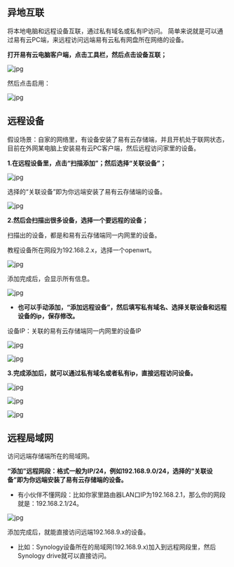 ## 异地互联

将本地电脑和远程设备互联，通过私有域名或私有IP访问。
简单来说就是可以通过易有云PC端，来远程访问远端易有云私有网盘所在网络的设备。

**打开易有云电脑客户端，点击工具栏，然后点击设备互联；**

![jpg](./image/device/1.jpg)

然后点击启用：

![jpg](./image/device/2.jpg)

## 远程设备

假设场景：自家的网络里，有设备安装了易有云存储端，并且开机处于联网状态，目前在外网某电脑上安装易有云PC客户端，然后远程访问家里的设备。

**1.在远程设备里，点击“扫描添加”；然后选择“关联设备”；**

![jpg](./image/device/3.jpg)

选择的“关联设备”即为你远端安装了易有云存储端的设备。

![jpg](./image/device/4.jpg)

**2.然后会扫描出很多设备，选择一个要远程的设备；**

扫描出的设备，都是和易有云存储端同一内网里的设备。

教程设备所在网段为192.168.2.x，选择一个openwrt。

![jpg](./image/device/5.jpg)

添加完成后，会显示所有信息。

![jpg](./image/device/6.jpg)

* **也可以手动添加，“添加远程设备”，然后填写私有域名、选择关联设备和远程设备的ip，保存修改。**

设备IP：关联的易有云存储端同一内网里的设备IP

![jpg](./image/device/7.jpg)

![jpg](./image/device/8.jpg)

**3.完成添加后，就可以通过私有域名或者私有ip，直接远程访问设备。**

![jpg](./image/device/9.jpg)

![jpg](./image/device/10.jpg)

![jpg](./image/device/11.jpg)

## 远程局域网

访问远端存储端所在的局域网。

**“添加”远程网段：格式一般为IP/24，例如192.168.9.0/24，选择的“关联设备”即为你远端安装了易有云存储端的设备。**

* 有小伙伴不懂网段：比如你家里路由器LAN口IP为192.168.2.1，那么你的网段就是：192.168.2.1/24。

![jpg](./image/device/12.jpg)

添加完成后，就能直接访问远端192.168.9.x的设备。

* 比如：Synology设备所在的局域网(192.168.9.x)加入到远程网段里，然后Synology drive就可以直接访问。